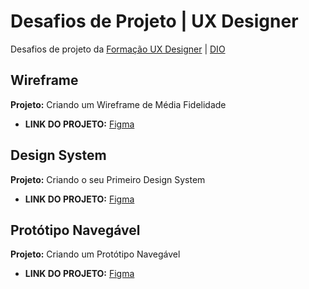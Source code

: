 # Desafios de Projeto | UX Designer

Desafios de projeto da [Formação UX Designer](https://web.dio.me/track/formacao-ux-designer) | [DIO](https://web.dio.me)

## Wireframe

**Projeto:** Criando um Wireframe de Média Fidelidade

- **LINK DO PROJETO:** [Figma](https://www.figma.com/file/eHyOpGi2vpkWaRW02DBrUZ)



## Design System

**Projeto:** Criando o seu Primeiro Design System

- **LINK DO PROJETO:** [Figma](https://www.figma.com/file/HxsloTc9NgoEoEFVJRkxFw)



## Protótipo Navegável

**Projeto:** Criando um Protótipo Navegável

- **LINK DO PROJETO:** [Figma](https://www.figma.com/file/DJ98odCFJvo1n0YfJoLMM0)
